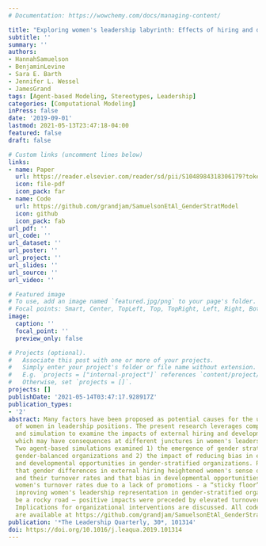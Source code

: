 ```yaml
---
# Documentation: https://wowchemy.com/docs/managing-content/

title: "Exploring women's leadership labyrinth: Effects of hiring and developmental opportunities on gender stratification"
subtitle: ''
summary: ''
authors:
- HannahSamuelson
- BenjaminLevine
- Sara E. Barth
- Jennifer L. Wessel
- JamesGrand
tags: [Agent-based Modeling, Stereotypes, Leadership]
categories: [Computational Modeling]
inPress: false
date: '2019-09-01'
lastmod: 2021-05-13T23:47:18-04:00
featured: false
draft: false

# Custom links (uncomment lines below)
links:
- name: Paper
  url: https://reader.elsevier.com/reader/sd/pii/S1048984318306179?token=4C283E794B553AC6072D2FDDD74FF83DEA7269D44B4114E52330F0292422D9F2F1C24867E545552F53B8D27ED0AE2E95&originRegion=us-east-1&originCreation=20210531012204
  icon: file-pdf
  icon_pack: far
- name: Code
  url: https://github.com/grandjam/SamuelsonEtAl_GenderStratModel
  icon: github
  icon_pack: fab
url_pdf: ''
url_code: ''
url_dataset: ''
url_poster: ''
url_project: ''
url_slides: ''
url_source: ''
url_video: ''

# Featured image
# To use, add an image named `featured.jpg/png` to your page's folder.
# Focal points: Smart, Center, TopLeft, Top, TopRight, Left, Right, BottomLeft, Bottom, BottomRight.
image:
  caption: ''
  focal_point: ''
  preview_only: false

# Projects (optional).
#   Associate this post with one or more of your projects.
#   Simply enter your project's folder or file name without extension.
#   E.g. `projects = ["internal-project"]` references `content/project/deep-learning/index.md`.
#   Otherwise, set `projects = []`.
projects: []
publishDate: '2021-05-14T03:47:17.928917Z'
publication_types:
- '2'
abstract: Many factors have been proposed as potential causes for the underrepresentation
  of women in leadership positions. The present research leverages computational modeling
  and simulation to examine the impacts of external hiring and developmental opportunities,
  which may have consequences at different junctures in women's leadership labyrinth.
  Two agent-based simulations examined 1) the emergence of gender stratification in
  gender-balanced organizations and 2) the impact of reducing bias in external hiring
  and developmental opportunities in gender-stratified organizations. Results revealed
  that gender differences in external hiring heightened women's sense of tokenism
  and their turnover rates and that bias in developmental opportunities increased
  women's turnover rates due to a lack of promotions - a “sticky floor” effect. Further,
  improving women's leadership representation in gender-stratified organizations may
  be a rocky road – positive impacts were preceded by elevated turnover for women.
  Implications for organizational interventions are discussed. All code and datasets
  are available at https://github.com/grandjam/SamuelsonEtAl_GenderStratModel.
publication: '*The Leadership Quarterly, 30*, 101314'
doi: https://doi.org/10.1016/j.leaqua.2019.101314
---
```

